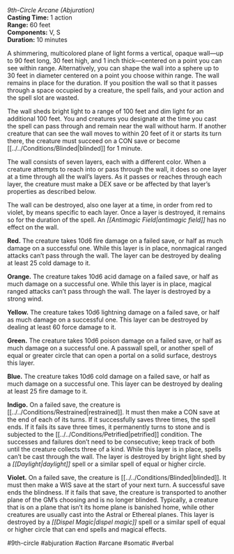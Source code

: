 *9th-Circle Arcane (Abjuration)*  
**Casting Time:** 1 action  
**Range:** 60 feet  
**Components:** V, S  
**Duration:** 10 minutes

A shimmering, multicolored plane of light forms a vertical, opaque wall—up to 90 feet long, 30 feet high, and 1 inch thick—centered on a point you can see within range. Alternatively, you can shape the wall into a sphere up to 30 feet in diameter centered on a point you choose within range. The wall remains in place for the duration. If you position the wall so that it passes through a space occupied by a creature, the spell fails, and your action and the spell slot are wasted.

The wall sheds bright light to a range of 100 feet and dim light for an additional 100 feet. You and creatures you designate at the time you cast the spell can pass through and remain near the wall without harm. If another creature that can see the wall moves to within 20 feet of it or starts its turn there, the creature must succeed on a CON save or become [[../../Conditions/Blinded|blinded]] for 1 minute.

The wall consists of seven layers, each with a different color. When a creature attempts to reach into or pass through the wall, it does so one layer at a time through all the wall’s layers. As it passes or reaches through each layer, the creature must make a DEX save or be affected by that layer’s properties as described below.

The wall can be destroyed, also one layer at a time, in order from red to violet, by means specific to each layer. Once a layer is destroyed, it remains so for the duration of the spell. An *[[Antimagic Field|antimagic field]]* has no effect on the wall.

**Red.** The creature takes 10d6 fire damage on a failed save, or half as much damage on a successful one. While this layer is in place, nonmagical ranged attacks can’t pass through the wall. The layer can be destroyed by dealing at least 25 cold damage to it.

**Orange.** The creature takes 10d6 acid damage on a failed save, or half as much damage on a successful one. While this layer is in place, magical ranged attacks can’t pass through the wall. The layer is destroyed by a strong wind.

**Yellow.** The creature takes 10d6 lightning damage on a failed save, or half as much damage on a successful one. This layer can be destroyed by dealing at least 60 force damage to it.

**Green.** The creature takes 10d6 poison damage on a failed save, or half as much damage on a successful one. A passwall spell, or another spell of equal or greater circle that can open a portal on a solid surface, destroys this layer.

**Blue.** The creature takes 10d6 cold damage on a failed save, or half as much damage on a successful one. This layer can be destroyed by dealing at least 25 fire damage to it.

**Indigo.** On a failed save, the creature is [[../../Conditions/Restrained|restrained]]. It must then make a CON save at the end of each of its turns. If it successfully saves three times, the spell ends. If it fails its save three times, it permanently turns to stone and is subjected to the [[../../Conditions/Petrified|petrified]] condition. The successes and failures don’t need to be consecutive; keep track of both until the creature collects three of a kind. While this layer is in place, spells can’t be cast through the wall. The layer is destroyed by bright light shed by a *[[Daylight|daylight]]* spell or a similar spell of equal or higher circle.

**Violet.** On a failed save, the creature is [[../../Conditions/Blinded|blinded]]. It must then make a WIS save at the start of your next turn. A successful save ends the blindness. If it fails that save, the creature is transported to another plane of the GM’s choosing and is no longer blinded. Typically, a creature that is on a plane that isn’t its home plane is banished home, while other creatures are usually cast into the Astral or Ethereal planes. This layer is destroyed by a *[[Dispel Magic|dispel magic]]* spell or a similar spell of equal or higher circle that can end spells and magical effects.

#9th-circle #abjuration #action #arcane #somatic #verbal
